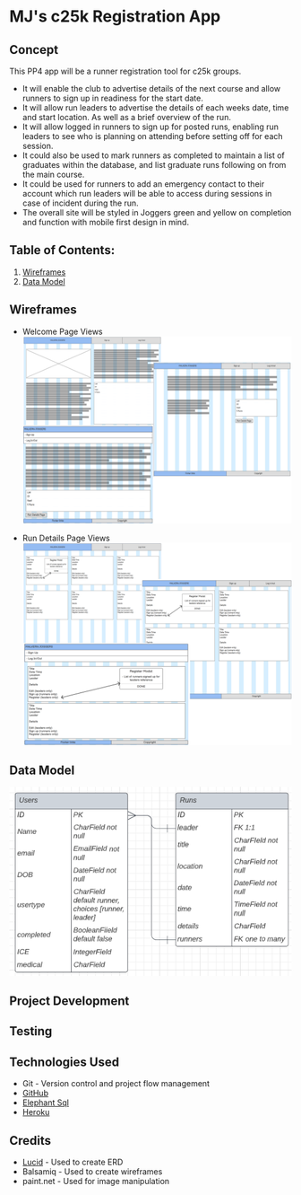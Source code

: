 # MJ's c25k Registration App

## Concept 

This PP4 app will be a runner registration tool for c25k groups. 
* It will enable the club to advertise details of the next course and allow runners to sign up in readiness for the start date. 
* It will allow run leaders to advertise the details of each weeks date, time and start location. As well as a brief overview of the run. 
* It will allow logged in runners to sign up for posted runs, enabling run leaders to see who is planning on attending before setting off for each session. 
* It could also be used to mark runners as completed to maintain a list of graduates within the database, and list graduate runs following on from the main course. 
* It could be used for runners to add an emergency contact to their account which run leaders will be able to access during sessions in case of incident during the run. 
* The overall site will be styled in Joggers green and yellow on completion and function with mobile first design in mind. 

## Table of Contents:
1. [Wireframes](#wireframes)
2. [Data Model](#data-model)

## Wireframes
* Welcome Page Views
![Welcome Page Views](/documentation/welcome_page.png)

* Run Details Page Views
![Run List Page Views](/documentation/run_list.png)

## Data Model

![Entity Relationship Diagram](/documentation/ERD.png)

## Project Development

## Testing

## Technologies Used
* Git - Version control and project flow management
* [GitHub](https://github.com/)
* [Elephant Sql](https://www.elephantsql.com/)
* [Heroku](https://www.heroku.com/home)

## Credits
* [Lucid](https://lucid.app/) - Used to create ERD
* Balsamiq - Used to create wireframes
* paint.net - Used for image manipulation